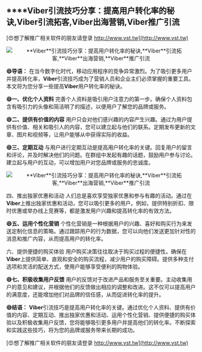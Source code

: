 ## ****Viber**引流技巧分享：提高用户转化率的秘诀,**Viber**引流拓客,**Viber**出海营销,**Viber**推广引流**

[😍想了解推广相关软件的朋友请登录 http://www.vst.tw](http://www.vst.tw)

 <center><img src="https://vst.tw/MP4/tuiguang/png/0.png" alt="**Viber**引流技巧分享：提高用户转化率的秘诀,**Viber**引流拓客,**Viber**出海营销,**Viber**推广引流"></center>

**😄导语：**
在当今数字化时代，移动应用程序的竞争异常激烈。为了吸引更多用户并提高转化率，**Viber**引流技巧成为了营销人员和企业主们必须掌握的重要工具。本文将为您分享一些提高**Viber**用户转化率的秘诀。

**😄一、优化个人资料**
完善个人资料是吸引用户注意力的第一步。确保个人资料包含有吸引力的头像和简洁明了的描述，以便用户了解您的品牌或服务。

**😄二、提供有价值的内容**
用户只会对他们感兴趣的内容产生兴趣。通过为用户提供有价值、相关和吸引人的内容，您可以建立起与他们的联系。定期发布更新的文章、图片和视频等，让用户能够从中获得实际的收益。

**😄三、定期互动**
与用户进行定期互动是提高用户转化率的关键。回复用户的留言和评论，并及时解决他们的问题。在群组中发起有趣的话题，鼓励用户参与讨论。建立起与用户的互动，可以增加用户对您品牌或服务的忠诚度。

 <center><img src="https://vst.tw/MP4/tuiguang/png/5.png" alt="**Viber**引流技巧分享：提高用户转化率的秘诀,**Viber**引流拓客,**Viber**出海营销,**Viber**推广引流"></center>

四、推出独家优惠和活动
人们总是喜欢享受独家优惠和参与有趣的活动。通过在**Viber**上推出独家优惠和活动，您可以吸引更多的用户。例如，提供特别折扣、限时优惠或举办线上竞赛等，都是激发用户兴趣和提高转化率的有效方法。

**😄五、运用个性化营销**
个性化营销是一种根据用户的兴趣、喜好和购买行为来发送定制化信息的策略。通过跟踪用户的行为数据，您可以向他们发送更加针对性的消息和推广内容，从而提高用户的转化率。

六、提供便捷的购买体验
用户购买决策往往取决于购买过程的便捷性。确保在**Viber**上提供简单、直观和安全的购买流程，减少用户的购买障碍。提供多种支付选项和灵活的配送方式，使用户能够享受便利的购物体验。

**😄七、积极收集用户反馈**
用户的反馈对于改进产品和服务至关重要。主动收集用户的意见和建议，并根据他们的反馈做出相应的调整和改进。这不仅可以提高用户的满意度，还能增加他们对品牌的信任感，从而促进转化率的提升。

**😄结语：**
**Viber**引流技巧是提高用户转化率的关键。通过优化个人资料、提供有价值的内容、定期互动、推出独家优惠和活动、运用个性化营销、提供便捷的购买体验以及积极收集用户反馈，您将能够吸引更多用户并提高他们的转化率。不断探索和实践这些技巧，将为您的品牌或服务带来长期的成功。

[😍想了解推广相关软件的朋友请登录 http://www.vst.tw](http://www.vst.tw)



